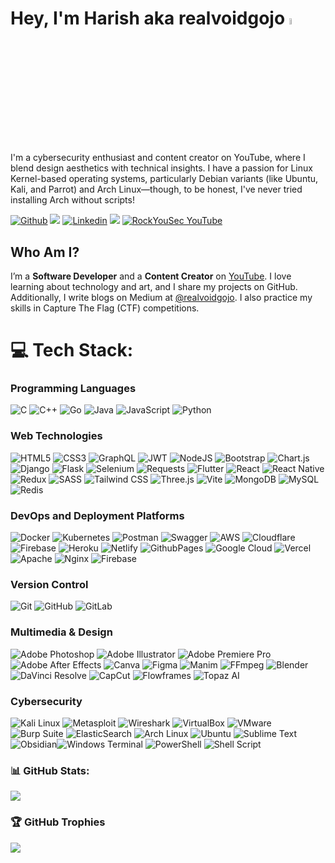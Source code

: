 # Hey, I'm Harish aka realvoidgojo <img src="https://media.giphy.com/media/hvRJCLFzcasrR4ia7z/giphy.gif" width="5%">

I'm a cybersecurity enthusiast and content creator on YouTube, where I blend design aesthetics with technical insights. I have a passion for Linux Kernel-based operating systems, particularly Debian variants (like Ubuntu, Kali, and Parrot) and Arch Linux—though, to be honest, I've never tried installing Arch without scripts!

[![Github](https://img.shields.io/github/followers/realvoidgojo?label=Follow&style=social)](https://github.com/realvoidgojo)
![](https://komarev.com/ghpvc/?username=realvoidgojo&color=green)
[![Linkedin](https://img.shields.io/badge/-Harish%20Sivaraman-blue?style=flat-square&logo=linkedin&logoColor=white&link=https://www.linkedin.com/in/realvoidgojo/)](https://www.linkedin.com/in/realvoidgojo/)
<a href="https://instagram.com/realvoidgojo" target="_blank"><img src="https://img.shields.io/badge/Instagram-%23E4405F.svg?logo=Instagram&logoColor=white" /></a>
[![RockYouSec YouTube](https://img.shields.io/youtube/channel/subscribers/UCSF6yyDHbBv8uy8dE0OuCww?style=social)](https://www.youtube.com/@rockyousec)

## Who Am I?
I’m a **Software Developer**  and a **Content Creator** on [YouTube](https://www.youtube.com/@rockyousec/videos). I love learning about technology and art, and I share my projects on GitHub. Additionally, I write blogs on Medium at [@realvoidgojo](https://medium.com/@realvoidgojo). I also practice my skills in Capture The Flag (CTF) competitions.


# 💻 Tech Stack:

### Programming Languages

  ![C](https://img.shields.io/badge/c-%2300599C.svg?style=for-the-badge&logo=c&logoColor=white)
  ![C++](https://img.shields.io/badge/c++-%2300599C.svg?style=for-the-badge&logo=c%2B%2B&logoColor=white)
  ![Go](https://img.shields.io/badge/go-%2300ADD8.svg?style=for-the-badge&logo=go&logoColor=white)
  ![Java](https://img.shields.io/badge/java-%23ED8B00.svg?style=for-the-badge&logo=openjdk&logoColor=white)
  ![JavaScript](https://img.shields.io/badge/javascript-%23323330.svg?style=for-the-badge&logo=javascript&logoColor=%23F7DF1E)
  ![Python](https://img.shields.io/badge/python-3670A0?style=for-the-badge&logo=python&logoColor=ffdd54)
  
  ### Web Technologies

  ![HTML5](https://img.shields.io/badge/html5-%23E34F26.svg?style=for-the-badge&logo=html5&logoColor=white)
  ![CSS3](https://img.shields.io/badge/css3-%231572B6.svg?style=for-the-badge&logo=css3&logoColor=white)
  ![GraphQL](https://img.shields.io/badge/-GraphQL-E10098?style=for-the-badge&logo=graphql&logoColor=white)
  ![JWT](https://img.shields.io/badge/JWT-black?style=for-the-badge&logo=JSON%20web%20tokens)
  ![NodeJS](https://img.shields.io/badge/node.js-6DA55F?style=for-the-badge&logo=node.js&logoColor=white)
  ![Bootstrap](https://img.shields.io/badge/bootstrap-%238511FA.svg?style=for-the-badge&logo=bootstrap&logoColor=white)
  ![Chart.js](https://img.shields.io/badge/chart.js-F5788D.svg?style=for-the-badge&logo=chart.js&logoColor=white)
  ![Django](https://img.shields.io/badge/django-%23092E20.svg?style=for-the-badge&logo=django&logoColor=white)
  ![Flask](https://img.shields.io/badge/flask-%23000.svg?style=for-the-badge&logo=flask&logoColor=white)
  ![Selenium](https://img.shields.io/badge/Selenium-%2343B02A.svg?style=for-the-badge&logo=selenium&logoColor=white)
    ![Requests](https://img.shields.io/badge/Requests-%23E34F26.svg?style=for-the-badge&logo=python&logoColor=white)
  ![Flutter](https://img.shields.io/badge/Flutter-%2302569B.svg?style=for-the-badge&logo=Flutter&logoColor=white)
  ![React](https://img.shields.io/badge/react-%2320232a.svg?style=for-the-badge&logo=react&logoColor=%2361DAFB)
  ![React Native](https://img.shields.io/badge/react_native-%2320232a.svg?style=for-the-badge&logo=react&logoColor=%2361DAFB)
  ![Redux](https://img.shields.io/badge/redux-%23593d88.svg?style=for-the-badge&logo=redux&logoColor=white)
  ![SASS](https://img.shields.io/badge/SASS-hotpink.svg?style=for-the-badge&logo=SASS&logoColor=white)
  ![Tailwind CSS](https://img.shields.io/badge/tailwindcss-%2338B2AC.svg?style=for-the-badge&logo=tailwind-css&logoColor=white)
  ![Three.js](https://img.shields.io/badge/threejs-black?style=for-the-badge&logo=three.js&logoColor=white)
  ![Vite](https://img.shields.io/badge/vite-%23646CFF.svg?style=for-the-badge&logo=vite&logoColor=white)
   ![MongoDB](https://img.shields.io/badge/MongoDB-%234ea94b.svg?style=for-the-badge&logo=mongodb&logoColor=white) ![MySQL](https://img.shields.io/badge/mysql-%2300000f.svg?style=for-the-badge&logo=mysql&logoColor=white)![Redis](https://img.shields.io/badge/redis-%23DD0031.svg?style=for-the-badge&logo=redis&logoColor=white)

### DevOps and Deployment Platforms

  ![Docker](https://img.shields.io/badge/docker-%230db7ed.svg?style=for-the-badge&logo=docker&logoColor=white)
  ![Kubernetes](https://img.shields.io/badge/kubernetes-%23326ce5.svg?style=for-the-badge&logo=kubernetes&logoColor=white)
  ![Postman](https://img.shields.io/badge/Postman-FF6C37?style=for-the-badge&logo=postman&logoColor=white)
  ![Swagger](https://img.shields.io/badge/-Swagger-%23Clojure?style=for-the-badge&logo=swagger&logoColor=white)
  ![AWS](https://img.shields.io/badge/AWS-%23FF9900.svg?style=for-the-badge&logo=amazon-aws&logoColor=white)
  ![Cloudflare](https://img.shields.io/badge/Cloudflare-F38020?style=for-the-badge&logo=Cloudflare&logoColor=white)
  ![Firebase](https://img.shields.io/badge/firebase-%23039BE5.svg?style=for-the-badge&logo=firebase)
  ![Heroku](https://img.shields.io/badge/heroku-%23430098.svg?style=for-the-badge&logo=heroku&logoColor=white)
  ![Netlify](https://img.shields.io/badge/netlify-%23000000.svg?style=for-the-badge&logo=netlify&logoColor=#00C7B7)
  ![GithubPages](https://img.shields.io/badge/github%20pages-121013?style=for-the-badge&logo=github&logoColor=white) ![Google Cloud](https://img.shields.io/badge/GoogleCloud-%234285F4.svg?style=for-the-badge&logo=google-cloud&logoColor=white)
  ![Vercel](https://img.shields.io/badge/vercel-%23000000.svg?style=for-the-badge&logo=vercel&logoColor=white)
  ![Apache](https://img.shields.io/badge/apache-%23D42029.svg?style=for-the-badge&logo=apache&logoColor=white) ![Nginx](https://img.shields.io/badge/nginx-%23009639.svg?style=for-the-badge&logo=nginx&logoColor=white) ![Firebase](https://img.shields.io/badge/Firebase-039BE5?style=for-the-badge&logo=Firebase&logoColor=white)

### Version Control

  ![Git](https://img.shields.io/badge/Git-%23F05033.svg?style=for-the-badge&logo=git&logoColor=white)
  ![GitHub](https://img.shields.io/badge/GitHub-%23181717.svg?style=for-the-badge&logo=github&logoColor=white)
  ![GitLab](https://img.shields.io/badge/GitLab-%23FC6D26.svg?style=for-the-badge&logo=gitlab&logoColor=white)
  
### Multimedia & Design
![Adobe Photoshop](https://img.shields.io/badge/adobe%20photoshop-%2331A8FF.svg?style=for-the-badge&logo=adobe%20photoshop&logoColor=white)
![Adobe Illustrator](https://img.shields.io/badge/adobe%20illustrator-%23FF9A00.svg?style=for-the-badge&logo=adobe%20illustrator&logoColor=white)
![Adobe Premiere Pro](https://img.shields.io/badge/Adobe%20Premiere%20Pro-9999FF.svg?style=for-the-badge&logo=Adobe%20Premiere%20Pro&logoColor=white)
![Adobe After Effects](https://img.shields.io/badge/Adobe%20After%20Effects-9999FF.svg?style=for-the-badge&logo=Adobe%20After%20Effects&logoColor=white)
![Canva](https://img.shields.io/badge/Canva-%2300C4CC.svg?style=for-the-badge&logo=canva&logoColor=white) ![Figma](https://img.shields.io/badge/figma-%23F24E1E.svg?style=for-the-badge&logo=figma&logoColor=white)
![Manim](https://img.shields.io/badge/Manim-%2338B2AC.svg?style=for-the-badge&logo=python&logoColor=white) 
![FFmpeg](https://img.shields.io/badge/FFmpeg-%2300FF00.svg?style=for-the-badge&logo=ffmpeg&logoColor=white) 
![Blender](https://img.shields.io/badge/Blender-%23F5792A.svg?style=for-the-badge&logo=blender&logoColor=white) 
![DaVinci Resolve](https://img.shields.io/badge/DaVinci%20Resolve-%2300A3E0.svg?style=for-the-badge&logo=davinciresolve&logoColor=white)
 ![CapCut](https://img.shields.io/badge/CapCut-%23FF005D.svg?style=for-the-badge&logo=capcut&logoColor=white)
![Flowframes](https://img.shields.io/badge/Flowframes-%2300BFFF.svg?style=for-the-badge&logo=Flowframes&logoColor=white) 
![Topaz AI](https://img.shields.io/badge/Topaz%20AI-%23FFC107.svg?style=for-the-badge&logo=Topaz&logoColor=white)
  


### Cybersecurity
![Kali Linux](https://img.shields.io/badge/Kali%20Linux-%23557C94.svg?style=for-the-badge&logo=kalilinux&logoColor=white)
![Metasploit](https://img.shields.io/badge/metasploit-2C6EBE?style=for-the-badge&logo=metasploit&logoColor=white)
![Wireshark](https://img.shields.io/badge/wireshark-1679A7?style=for-the-badge&logo=wireshark&logoColor=white)
![VirtualBox](https://img.shields.io/badge/VirtualBox-%23183A61.svg?style=for-the-badge&logo=VirtualBox&logoColor=white) 
![VMware](https://img.shields.io/badge/VMware-607078?style=for-the-badge&logo=vmware&logoColor=white)
![Burp Suite](https://img.shields.io/badge/burp%20suite-FE7A16?style=for-the-badge&logo=burp-suite&logoColor=white)
![ElasticSearch](https://img.shields.io/badge/-ElasticSearch-005571?style=for-the-badge&logo=elasticsearch)
![Arch Linux](https://img.shields.io/badge/arch%20linux-1793D1.svg?style=for-the-badge&logo=arch-linux&logoColor=white)
![Ubuntu](https://img.shields.io/badge/Ubuntu-E95420?style=for-the-badge&logo=ubuntu&logoColor=white)
![Sublime Text](https://img.shields.io/badge/Sublime%20Text-%23FF9800.svg?style=for-the-badge&logo=sublimetext&logoColor=white)
![Obsidian](https://img.shields.io/badge/Obsidian-%23483699.svg?style=for-the-badge&logo=obsidian&logoColor=white)![Windows Terminal](https://img.shields.io/badge/Windows%20Terminal-%234D4D4D.svg?style=for-the-badge&logo=windows-terminal&logoColor=white) ![PowerShell](https://img.shields.io/badge/PowerShell-%235391FE.svg?style=for-the-badge&logo=powershell&logoColor=white) ![Shell Script](https://img.shields.io/badge/shell_script-%23121011.svg?style=for-the-badge&logo=gnu-bash&logoColor=white)
 




### 📊 GitHub Stats:

![](https://github-readme-stats.vercel.app/api?username=realvoidgojo&theme=dark&hide_border=false&include_all_commits=false&count_private=false)

### 🏆 GitHub Trophies

![](https://github-profile-trophy.vercel.app/?username=realvoidgojo&theme=dark&no-frame=false&no-bg=true&margin-w=4)
